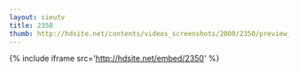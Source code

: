 ```yaml
---
layout: sieutv
title: 2350
thumb: http://hdsite.net/contents/videos_screenshots/2000/2350/preview_360p.mp4.jpg
---
```

{% include iframe src='http://hdsite.net/embed/2350' %}
 
